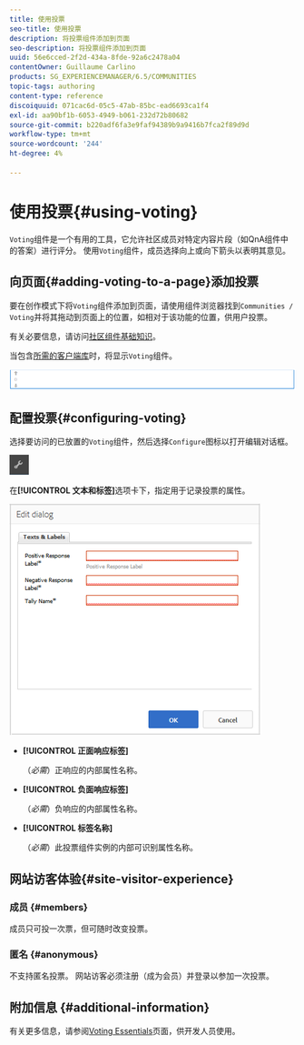 ```yaml
---
title: 使用投票
seo-title: 使用投票
description: 将投票组件添加到页面
seo-description: 将投票组件添加到页面
uuid: 56e6cced-2f2d-434a-8fde-92a6c2478a04
contentOwner: Guillaume Carlino
products: SG_EXPERIENCEMANAGER/6.5/COMMUNITIES
topic-tags: authoring
content-type: reference
discoiquuid: 071cac6d-05c5-47ab-85bc-ead6693ca1f4
exl-id: aa90bf1b-6053-4949-b061-232d72b80682
source-git-commit: b220adf6fa3e9faf94389b9a9416b7fca2f89d9d
workflow-type: tm+mt
source-wordcount: '244'
ht-degree: 4%

---
```


# 使用投票{#using-voting}

`Voting`组件是一个有用的工具，它允许社区成员对特定内容片段（如QnA组件中的答案）进行评分。 使用`Voting`组件，成员选择向上或向下箭头以表明其意见。

## 向页面{#adding-voting-to-a-page}添加投票

要在创作模式下将`Voting`组件添加到页面，请使用组件浏览器找到`Communities / Voting`并将其拖动到页面上的位置，如相对于该功能的位置，供用户投票。

有关必要信息，请访问[社区组件基础知识](basics.md)。

当包含[所需的客户端库](essentials-voting.md#essentials-for-client-side)时，将显示`Voting`组件。

![投票组件](assets/voting-component.png)

## 配置投票{#configuring-voting}

选择要访问的已放置的`Voting`组件，然后选择`Configure`图标以打开编辑对话框。

![配置](assets/configure-new.png)

在&#x200B;**[!UICONTROL 文本和标签]**&#x200B;选项卡下，指定用于记录投票的属性。

![投票标签](assets/voting-label.png)

* **[!UICONTROL 正面响应标签]**

   （*必需*）正响应的内部属性名称。

* **[!UICONTROL 负面响应标签]**

   （*必需*）负响应的内部属性名称。

* **[!UICONTROL 标签名称]**

   （*必需*）此投票组件实例的内部可识别属性名称。

## 网站访客体验{#site-visitor-experience}

### 成员 {#members}

成员只可投一次票，但可随时改变投票。

### 匿名 {#anonymous}

不支持匿名投票。 网站访客必须注册（成为会员）并登录以参加一次投票。

## 附加信息 {#additional-information}

有关更多信息，请参阅[Voting Essentials](essentials-voting.md)页面，供开发人员使用。

